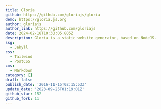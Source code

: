 ```yaml
---
title: Gloria
github: https://github.com/gloriajs/gloria
demo: https://gloria.js.org
author: gloriajs
author_link: https://github.com/gloriajs
date: 2024-02-18T10:30:05.805Z
description: Gloria is a static website generator, based on NodeJS.
ssg:
  - Jekyll
css:
  - Tailwind
  - PostCSS
cms:
  - Markdown
category: []
draft: false
publish_date: '2016-11-15T02:15:53Z'
update_date: '2023-09-25T01:19:01Z'
github_star: 152
github_fork: 11
---
```

